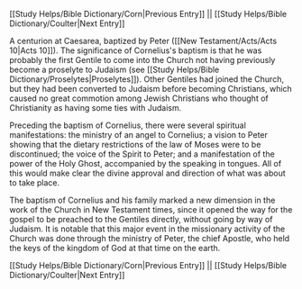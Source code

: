 [[Study Helps/Bible Dictionary/Corn|Previous Entry]]  ||  [[Study Helps/Bible Dictionary/Coulter|Next Entry]]

 A centurion at Caesarea, baptized by Peter ([[New Testament/Acts/Acts 10|Acts 10]]). The significance of Cornelius's baptism is that he was probably the first Gentile to come into the Church not having previously become a proselyte to Judaism (see [[Study Helps/Bible Dictionary/Proselytes|Proselytes]]). Other Gentiles had joined the Church, but they had been converted to Judaism before becoming Christians, which caused no great commotion among Jewish Christians who thought of Christianity as having some ties with Judaism.

 Preceding the baptism of Cornelius, there were several spiritual manifestations: the ministry of an angel to Cornelius; a vision to Peter showing that the dietary restrictions of the law of Moses were to be discontinued; the voice of the Spirit to Peter; and a manifestation of the power of the Holy Ghost, accompanied by the speaking in tongues. All of this would make clear the divine approval and direction of what was about to take place.

 The baptism of Cornelius and his family marked a new dimension in the work of the Church in New Testament times, since it opened the way for the gospel to be preached to the Gentiles directly, without going by way of Judaism. It is notable that this major event in the missionary activity of the Church was done through the ministry of Peter, the chief Apostle, who held the keys of the kingdom of God at that time on the earth.

[[Study Helps/Bible Dictionary/Corn|Previous Entry]]  ||  [[Study Helps/Bible Dictionary/Coulter|Next Entry]]